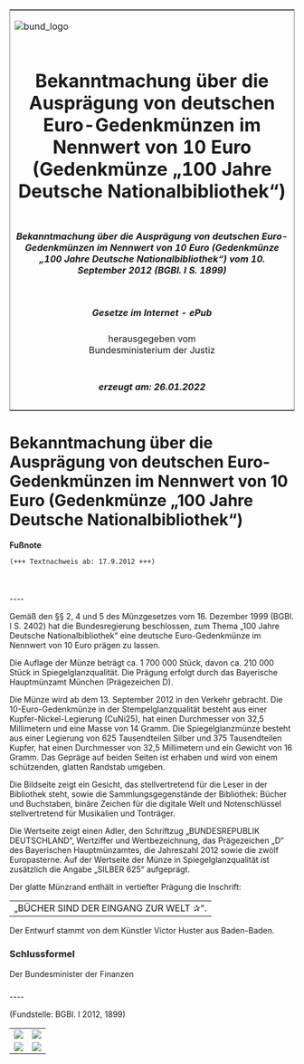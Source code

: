 <span id="DECKBLATT.html"></span>

<table border="0" frame="border" width="100%">

<tr valign="top">

<td align="left">

![bund\_logo](BfJ_2021_Web_de_de.gif)

</td>

<td align="right">

 

</td>

</tr>

<tr align="center" valign="middle">

<td colspan="2">

# Bekanntmachung über die Ausprägung von deutschen Euro-Gedenkmünzen im Nennwert von 10 Euro (Gedenkmünze „100 Jahre Deutsche Nationalbibliothek“)

</td>

</tr>

<tr align="center" valign="middle">

<td colspan="2">

##### Bekanntmachung über die Ausprägung von deutschen Euro-Gedenkmünzen im Nennwert von 10 Euro (Gedenkmünze „100 Jahre Deutsche Nationalbibliothek“) vom 10. September 2012 (BGBl. I S. 1899)

</td>

</tr>

<tr align="center" valign="middle">

<td colspan="2">

  
  

##### Gesetze im Internet - ePub  
  
herausgegeben vom  
Bundesministerium der Justiz

</td>

</tr>

<tr align="center" valign="bottom">

<td colspan="2">

  
  

##### erzeugt am: 26.01.2022

</td>

</tr>

</table>

<span id="BJNR189900012.html"></span>

# Bekanntmachung über die Ausprägung von deutschen Euro-Gedenkmünzen im Nennwert von 10 Euro (Gedenkmünze „100 Jahre Deutsche Nationalbibliothek“)

<div>

  
**Fußnote**

<div class="jnhtml">

<div>

<div class="jurAbsatz">

  

``` 
(+++ Textnachweis ab: 17.9.2012 +++)

 
```

</div>

</div>

</div>

</div>

<span id="BJNR189900012BJNE000100000.html"></span>

###   
\----

<div>

<div class="jnhtml">

<div>

<div class="jurAbsatz">

Gemäß den §§ 2, 4 und 5 des Münzgesetzes vom 16. Dezember 1999 (BGBl. I
S. 2402) hat die Bundesregierung beschlossen, zum Thema „100 Jahre
Deutsche Nationalbibliothek“ eine deutsche Euro-Gedenkmünze im Nennwert
von 10 Euro prägen zu lassen.

</div>

<div class="jurAbsatz">

Die Auflage der Münze beträgt ca. 1 700 000 Stück, davon ca. 210 000
Stück in Spiegelglanzqualität. Die Prägung erfolgt durch das Bayerische
Hauptmünzamt München (Prägezeichen D).

</div>

<div class="jurAbsatz">

Die Münze wird ab dem 13. September 2012 in den Verkehr gebracht. Die
10-Euro-Gedenkmünze in der Stempelglanzqualität besteht aus einer
Kupfer-Nickel-Legierung (CuNi25), hat einen Durchmesser von 32,5
Millimetern und eine Masse von 14 Gramm. Die Spiegelglanzmünze besteht
aus einer Legierung von 625 Tausendteilen Silber und 375 Tausendteilen
Kupfer, hat einen Durchmesser von 32,5 Millimetern und ein Gewicht von
16 Gramm. Das Gepräge auf beiden Seiten ist erhaben und wird von einem
schützenden, glatten Randstab umgeben.

</div>

<div class="jurAbsatz">

Die Bildseite zeigt ein Gesicht, das stellvertretend für die Leser in
der Bibliothek steht, sowie die Sammlungsgegenstände der Bibliothek:
Bücher und Buchstaben, binäre Zeichen für die digitale Welt und
Notenschlüssel stellvertretend für Musikalien und Tonträger.

</div>

<div class="jurAbsatz">

Die Wertseite zeigt einen Adler, den Schriftzug „BUNDESREPUBLIK
DEUTSCHLAND“, Wertziffer und Wertbezeichnung, das Prägezeichen „D“ des
Bayerischen Hauptmünzamtes, die Jahreszahl 2012 sowie die zwölf
Europasterne. Auf der Wertseite der Münze in Spiegelglanzqualität ist
zusätzlich die Angabe „SILBER 625“ aufgeprägt.

</div>

<div class="jurAbsatz">

Der glatte Münzrand enthält in vertiefter Prägung die Inschrift:

|                                                                   |
| :---------------------------------------------------------------: |
| „BÜCHER SIND DER EINGANG ZUR WELT <span class="Formel">✰</span>“. |

</div>

<div class="jurAbsatz">

Der Entwurf stammt von dem Künstler Victor Huster aus Baden-Baden.

</div>

</div>

</div>

</div>

<span id="BJNR189900012BJNE000200000.html"></span>

### Schlussformel  

<div>

<div class="jnhtml">

<div>

<div class="jurAbsatz">

<span class="SP">Der Bundesminister der Finanzen</span>

</div>

</div>

</div>

</div>

<span id="BJNR189900012BJNE000300000.html"></span>

###   
\----

<div>

<div class="jnhtml">

<div>

<div class="jurAbsatz">

<div class="kommentar_Fundstelle">

(Fundstelle: BGBl. I 2012, 1899)

</div>

</div>

  

|                                   |                                   |
| :-------------------------------: | :-------------------------------: |
| ![](bgbl1_2012_j1899-1_0010.jpeg) | ![](bgbl1_2012_j1899-1_0020.jpeg) |
| ![](bgbl1_2012_j1899-1_0030.jpeg) | ![](bgbl1_2012_j1899-1_0040.jpeg) |

</div>

</div>

</div>
